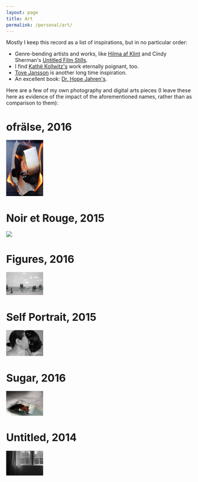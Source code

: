 ```yaml
---
layout: page
title: Art
permalink: /personal/art/
---
```


Mostly I keep this record as a list of inspirations, but in no particular order:

* Genre-bending artists and works, like [Hilma af Klint](https://www.theguardian.com/artanddesign/2016/feb/21/hilma-af-klint-occult-spiritualism-abstract-serpentine-gallery) and Cindy Sherman's [Untitled Film Stills](https://artlead.net/content/journal/modern-classics-cindy-sherman-untitled-film-stills/). 
* I find [Kathë Kollwitz's](https://en.wikipedia.org/wiki/K%C3%A4the_Kollwitz) work eternally poignant, too. 
* [Tove Jansson](https://en.wikipedia.org/wiki/Tove_Jansson) is another long time inspiration. 
* An excellent book: [Dr. Hope Jahren's](https://en.wikipedia.org/wiki/Lab_Girl).

Here are a few of my own photography and digital arts pieces (I leave these here as evidence of the impact of the aforementioned names, rather than as comparison to them): 

# ofrälse, 2016

<img src="/images/fire.png" width="100">


# Noir et Rouge, 2015

<img src="/images/noirRouge.jpg" width="100">

# Figures, 2016

<img src="/images/figures.png" width="100">

# Self Portrait, 2015

<img src="/images/selfportrait.png" width="100">

# Sugar, 2016

<img src="/images/sugar.png" width="100">

# Untitled, 2014

<img src="/images/window.png" width="100">


